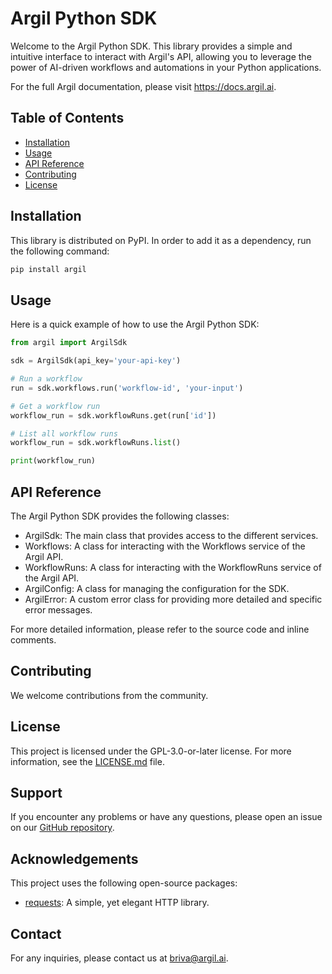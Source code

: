 # Argil Python SDK

Welcome to the Argil Python SDK. This library provides a simple and intuitive interface to interact with Argil's API, allowing you to leverage the power of AI-driven workflows and automations in your Python applications.

For the full Argil documentation, please visit https://docs.argil.ai.

## Table of Contents

- [Installation](#installation)
- [Usage](#usage)
- [API Reference](#api-reference)
- [Contributing](#contributing)
- [License](#license)

## Installation

This library is distributed on PyPI. In order to add it as a dependency, run the following command:

```bash
pip install argil
```

## Usage

Here is a quick example of how to use the Argil Python SDK:

```python
from argil import ArgilSdk

sdk = ArgilSdk(api_key='your-api-key')

# Run a workflow
run = sdk.workflows.run('workflow-id', 'your-input')

# Get a workflow run
workflow_run = sdk.workflowRuns.get(run['id'])

# List all workflow runs
workflow_run = sdk.workflowRuns.list()

print(workflow_run)
```

## API Reference

The Argil Python SDK provides the following classes:

- ArgilSdk: The main class that provides access to the different services.
- Workflows: A class for interacting with the Workflows service of the Argil API.
- WorkflowRuns: A class for interacting with the WorkflowRuns service of the Argil API.
- ArgilConfig: A class for managing the configuration for the SDK.
- ArgilError: A custom error class for providing more detailed and specific error messages.

For more detailed information, please refer to the source code and inline comments.

## Contributing

We welcome contributions from the community.

## License

This project is licensed under the GPL-3.0-or-later license. For more information, see the  [LICENSE.md](LICENSE.md) file.

## Support

If you encounter any problems or have any questions, please open an issue on our [GitHub repository](https://github.com/argildotai/argil-sdk-python/issues).

## Acknowledgements

This project uses the following open-source packages:

- [requests](https://github.com/psf/requests): A simple, yet elegant HTTP library.

## Contact

For any inquiries, please contact us at briva@argil.ai.

